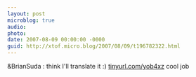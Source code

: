 ```yaml
---
layout: post
microblog: true
audio: 
photo: 
date: 2007-08-09 00:00:00 -0000
guid: http://xtof.micro.blog/2007/08/09/t196782322.html
---
```

&amp;BrianSuda : think I'll translate it :) [tinyurl.com/yob4xz](http://tinyurl.com/yob4xz) cool job
